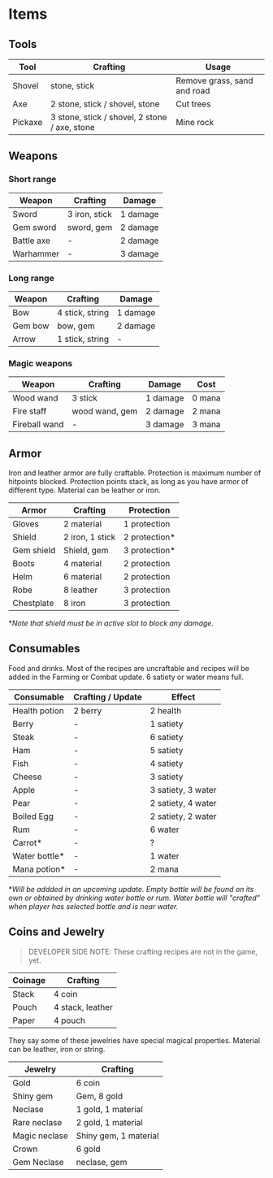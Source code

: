 # Items

## Tools
| Tool      | Crafting                                      | Usage                       |
| --------- | --------------------------------------------- | --------------------------- |
| Shovel    | stone, stick                                  | Remove grass, sand and road |
| Axe       | 2 stone, stick / shovel, stone                | Cut trees                   |
| Pickaxe   | 3 stone, stick / shovel, 2 stone / axe, stone | Mine rock                   |

## Weapons

### Short range
| Weapon         | Crafting      | Damage   |
| -------------- | ------------- | -------- |
| Sword          | 3 iron, stick | 1 damage |
| Gem sword      | sword, gem    | 2 damage |
| Battle axe     | -             | 2 damage |
| Warhammer      | -             | 3 damage |

### Long range
| Weapon         | Crafting        | Damage   |
| -------------- | --------------- | -------- |
| Bow            | 4 stick, string | 1 damage |
| Gem bow        | bow, gem        | 2 damage |
| Arrow          | 1 stick, string | -        |

### Magic weapons
| Weapon         | Crafting       | Damage   | Cost   |
| -------------- | -------------- | -------- | ------ |
| Wood wand      | 3 stick        | 1 damage | 0 mana |
| Fire staff     | wood wand, gem | 2 damage | 2 mana |
| Fireball wand  | -              | 3 damage | 3 mana |

## Armor
Iron and leather armor are fully craftable. Protection is maximum number of
hitpoints blocked. Protection points stack, as long as you have armor of
different type. Material can be leather or iron.

| Armor       | Crafting        | Protection    |
| ------------| --------------- | ------------- |
| Gloves      | 2 material      | 1 protection  |
| Shield      | 2 iron, 1 stick | 2 protection* |
| Gem shield  | Shield, gem     | 3 protection* |
| Boots       | 4 material      | 2 protection  |
| Helm        | 6 material      | 2 protection  |
| Robe        | 8 leather       | 3 protection  |
| Chestplate  | 8 iron          | 3 protection  |

**Note that shield must be in active slot to block any damage.*

## Consumables
Food and drinks. Most of the recipes are uncraftable and recipes will
be added in the Farming or Combat update. 6 satiety or water means full.

| Consumable    | Crafting / Update   | Effect             |
| ------------- | ------------------- | ------------------ |
| Health potion | 2 berry             | 2 health           |
| Berry         | -                   | 1 satiety          |
| Steak         | -                   | 6 satiety          |
| Ham           | -                   | 5 satiety          |
| Fish          | -                   | 4 satiety          |
| Cheese        | -                   | 3 satiety          |
| Apple         | -                   | 3 satiety, 3 water |
| Pear          | -                   | 2 satiety, 4 water |
| Boiled Egg    | -                   | 2 satiety, 2 water |
| Rum           | -                   | 6 water            |
| Carrot*       | -                   | ?                  |
| Water bottle* | -                   | 1 water            |
| Mana potion*  | -                   | 2 mana             |

**Will be addded in an upcoming update. Empty bottle will be found on its own
or obtained by drinking water bottle or rum. Water bottle will "crafted" when
player has selected bottle and is near water.*

## Coins and Jewelry
> DEVELOPER SIDE NOTE: These crafting recipes are not in the game, yet.

| Coinage | Crafting         |
| ------- | ---------------- |
| Stack   | 4 coin           |
| Pouch   | 4 stack, leather |
| Paper   | 4 pouch          |

They say some of these jewelries have special magical properties.
Material can be leather, iron or string.

| Jewelry       | Crafting              |
| ------------- | --------------------- |
| Gold          | 6 coin                |
| Shiny gem     | Gem, 8 gold           |
| Neclase       | 1 gold, 1 material    |
| Rare neclase  | 2 gold, 1 material    |
| Magic neclase | Shiny gem, 1 material |
| Crown         | 6 gold                |
| Gem Neclase   | neclase, gem          |
